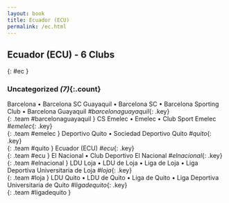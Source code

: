 ```yaml
---
layout: book
title: Ecuador (ECU)
permalink: /ec.html
---
```


## Ecuador (ECU) - 6 Clubs
{: #ec }









### Uncategorized _(7)_{:.count}

Barcelona • Barcelona SC Guayaquil • Barcelona SC • Barcelona Sporting Club • Barcelona Guayaquil   _#barcelonaguayaquil_{: .key} <br>
{: .team #barcelonaguayaquil }
CS Emelec • Emelec • Club Sport Emelec   _#emelec_{: .key} <br>
{: .team #emelec }
Deportivo Quito • Sociedad Deportivo Quito   _#quito_{: .key} <br>
{: .team #quito }
Ecuador  (ECU)  _#ecu_{: .key} <br>
{: .team #ecu }
El Nacional • Club Deportivo El Nacional   _#elnacional_{: .key} <br>
{: .team #elnacional }
LDU Loja • LDU de Loja • Liga de Loja • Liga Deportiva Universitaria de Loja   _#loja_{: .key} <br>
{: .team #loja }
LDU Quito • LDU de Quito • Liga de Quito • Liga Deportiva Universitaria de Quito   _#ligadequito_{: .key} <br>
{: .team #ligadequito }


 
